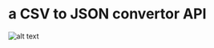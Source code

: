 # a CSV to JSON convertor API

![alt text](https://github.com/chahatmb/csv-to-json/blob/main/img/age-distribution-table.png?raw=true)

